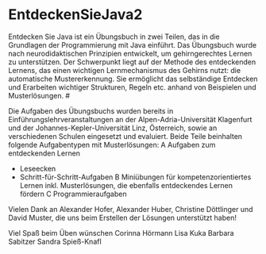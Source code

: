 # EntdeckenSieJava2
Entdecken Sie Java ist ein Übungsbuch in zwei Teilen, das in die Grundlagen der Programmierung mit Java einführt. Das Übungsbuch wurde nach neurodidaktischen Prinzipien entwickelt, um gehirngerechtes Lernen zu unterstützen. Der Schwerpunkt liegt auf der Methode des entdeckenden Lernens, das einen wichtigen Lernmechanismus des Gehirns nutzt: die automatische Mustererkennung. Sie ermöglicht das selbständige Entdecken und Erarbeiten wichtiger Strukturen, Regeln etc. anhand von Beispielen und Musterlösungen. #

Die Aufgaben des Übungsbuchs wurden bereits in Einführungslehrveranstaltungen an der Alpen-Adria-Universität Klagenfurt und der Johannes-Kepler-Universität Linz, Österreich, sowie an verschiedenen Schulen eingesetzt und evaluiert. Beide Teile beinhalten folgende Aufgabentypen mit Musterlösungen:
A Aufgaben zum entdeckenden Lernen
- Leseecken 
- Schritt-für-Schritt-Aufgaben 
B Miniübungen für kompetenzorientiertes Lernen inkl. Musterlösungen, die ebenfalls entdeckendes Lernen fördern
C Programmieraufgaben

Vielen Dank an Alexander Hofer, Alexander Huber, Christine Döttlinger und David Muster, die uns beim Erstellen der Lösungen unterstützt haben!

Viel Spaß beim Üben wünschen
Corinna Hörmann
Lisa Kuka
Barbara Sabitzer
Sandra Spieß-Knafl

